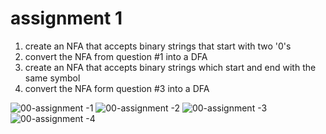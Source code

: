 # assignment 1

1.  create an NFA that accepts binary strings that start with two '0's
2.  convert the NFA from question #1 into a DFA
3.  create an NFA that accepts binary strings which start and end with the same symbol
4.  convert the NFA form question #3 into a DFA


![00-assignment -1](https://user-images.githubusercontent.com/65584733/188524329-63e80033-f758-4b2f-bf9c-377622a34a3f.jpg)
![00-assignment -2](https://user-images.githubusercontent.com/65584733/188524335-095f19c7-971f-47d9-87eb-78d78e7681d2.jpg)
![00-assignment -3](https://user-images.githubusercontent.com/65584733/188524346-7df6c05b-0cc7-450c-819b-aff5299a555b.jpg)
![00-assignment -4](https://user-images.githubusercontent.com/65584733/188524347-ae46f0cc-4aef-49cd-adec-29e79456686b.jpg)
